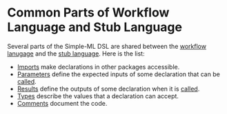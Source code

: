 # Common Parts of Workflow Language and Stub Language

Several parts of the Simple-ML DSL are shared between the [workflow lanugage][workflow-language] and the [stub language][stub-language]. Here is the list:

* [Imports][imports] make declarations in other packages accessible.
* [Parameters][parameters] define the expected inputs of some declaration that can be [called][calls].
* [Results][results] define the outputs of some declaration when it is [called][calls].
* [Types][types] describe the values that a declaration can accept.
* [Comments][comments] document the code.

[workflow-language]: ../workflow-language/README.md
[stub-language]: ../stub-anguage/README.md
[calls]: ../workflow-language/expressions.md#calls
[imports]: ./imports.md
[parameters]: ./parameters.md
[results]: ./results.md
[types]: ./types.md
[comments]: ./comments.md
